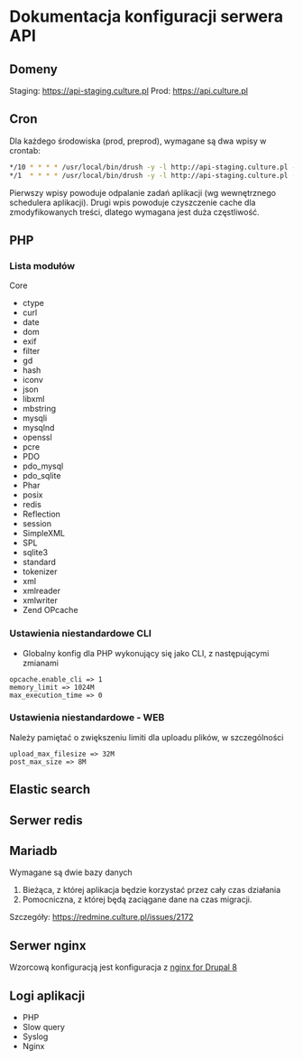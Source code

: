 # Dokumentacja konfiguracji serwera API

## Domeny

Staging: https://api-staging.culture.pl
Prod: https://api.culture.pl

## Cron 

Dla każdego środowiska (prod, preprod), wymagane są dwa wpisy w crontab:

``` bash
*/10 * * * * /usr/local/bin/drush -y -l http://api-staging.culture.pl --root=/data/staging/culture3/api/app core-cron
*/1  * * * * /usr/local/bin/drush -y -l http://api-staging.culture.pl --root=/data/staging/culture3/api/app pqw
```

Pierwszy wpisy powoduje odpalanie zadań aplikacji (wg wewnętrznego schedulera aplikacji). Drugi wpis powoduje czyszczenie 
cache dla zmodyfikowanych treści, dlatego wymagana jest duża częstliwość.

## PHP

### Lista modułów
Core
- ctype
- curl
- date
- dom
- exif
- filter
- gd
- hash
- iconv
- json
- libxml
- mbstring
- mysqli
- mysqlnd
- openssl
- pcre
- PDO
- pdo_mysql
- pdo_sqlite
- Phar
- posix
- redis
- Reflection
- session
- SimpleXML
- SPL
- sqlite3
- standard
- tokenizer
- xml
- xmlreader
- xmlwriter
- Zend OPcache

### Ustawienia niestandardowe CLI
- Globalny konfig dla PHP wykonujący się jako CLI, z następującymi zmianami
```
opcache.enable_cli => 1
memory_limit => 1024M
max_execution_time => 0
```

### Ustawienia niestandardowe - WEB
Należy pamiętać o zwiększeniu limiti dla uploadu plików, w szczególności
```
upload_max_filesize => 32M
post_max_size => 8M
```

## Elastic search

## Serwer redis 

## Mariadb 

Wymagane są dwie bazy danych
1. Bieżąca, z której aplikacja będzie korzystać przez cały czas działania
2. Pomocniczna, z której będą zaciągane dane na czas migracji. 

Szczegóły: https://redmine.culture.pl/issues/2172

## Serwer nginx

Wzorcową konfiguracją jest konfiguracja z [nginx for Drupal 8](https://www.nginx.com/resources/wiki/start/topics/recipes/drupal/)


## Logi aplikacji

- PHP
- Slow query
- Syslog
- Nginx

